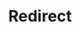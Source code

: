 ﻿---
layout: src/layouts/Redirect.astro
title: Redirect
redirect: /docs/deployments/patterns/blue-green-deployments-with-octopus/blue-green-deployments-in-iis
pubDate: 2023-01-01
modDate: 2024-08-13
navSearch: false
navSitemap: false
navMenu: false
---
